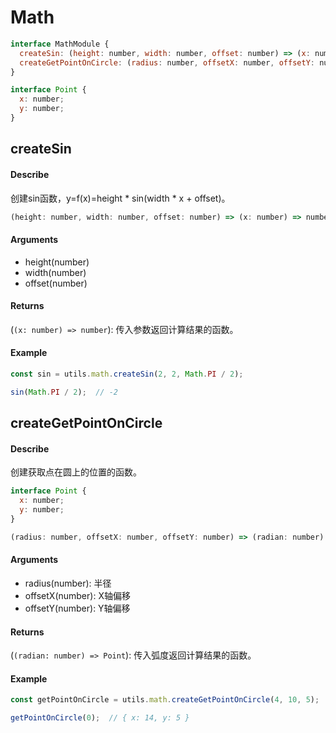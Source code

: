 # Math
```js
interface MathModule {
  createSin: (height: number, width: number, offset: number) => (x: number) => number;
  createGetPointOnCircle: (radius: number, offsetX: number, offsetY: number) => (radian: number) => Point;
}

interface Point {
  x: number;
  y: number;
}
```

## createSin
#### Describe
创建sin函数，y=f(x)=height * sin(width * x + offset)。
```js
(height: number, width: number, offset: number) => (x: number) => number;
```

#### Arguments
  - height(number)
  - width(number)
  - offset(number)

#### Returns
(```(x: number) => number```): 传入参数返回计算结果的函数。

#### Example
```js
const sin = utils.math.createSin(2, 2, Math.PI / 2);

sin(Math.PI / 2);  // -2
```

## createGetPointOnCircle
#### Describe
创建获取点在圆上的位置的函数。
```js
interface Point {
  x: number;
  y: number;
}

(radius: number, offsetX: number, offsetY: number) => (radian: number) => Point;
```

#### Arguments
  - radius(number): 半径
  - offsetX(number): X轴偏移
  - offsetY(number): Y轴偏移

#### Returns
(```(radian: number) => Point```): 传入弧度返回计算结果的函数。

#### Example
```js
const getPointOnCircle = utils.math.createGetPointOnCircle(4, 10, 5);

getPointOnCircle(0);  // { x: 14, y: 5 }
```